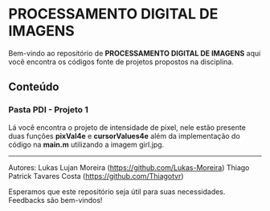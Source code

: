 # PROCESSAMENTO DIGITAL DE IMAGENS

Bem-vindo ao repositório de **PROCESSAMENTO DIGITAL DE IMAGENS** aqui você encontra os códigos fonte de projetos propostos na disciplina.

## Conteúdo

### Pasta PDI - Projeto 1

Lá você encontra o projeto de intensidade de pixel, nele estão presente duas funções **pixVal4e** e **cursorValues4e** além da implementação do código na **main.m** utilizando a imagem girl.jpg.

---

Autores: Lukas Lujan Moreira (https://github.com/Lukas-Moreira)
         Thiago Patrick Tavares Costa (https://github.com/Thiagotvr)

Esperamos que este repositório seja útil para suas necessidades. Feedbacks são bem-vindos!
